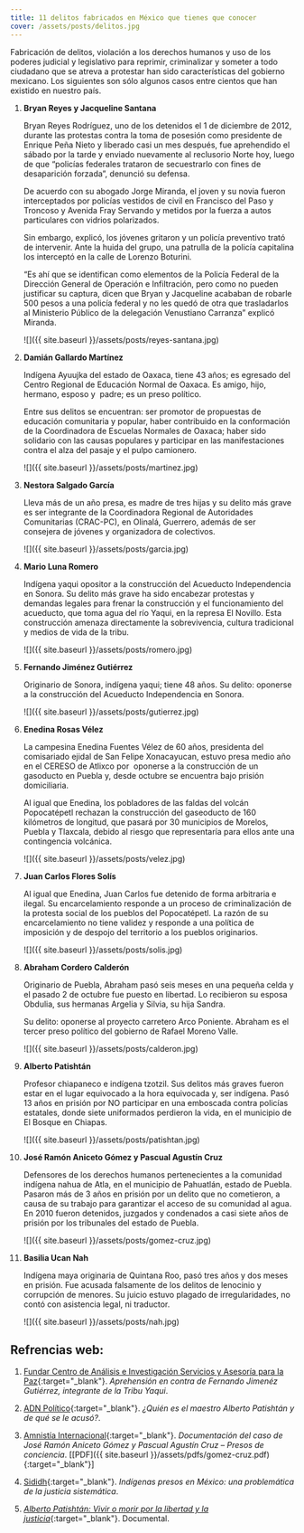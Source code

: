 ```yaml
---
title: 11 delitos fabricados en México que tienes que conocer
cover: /assets/posts/delitos.jpg
---
```

Fabricación de delitos, violación a los derechos humanos y uso de los poderes judicial y legislativo para reprimir, criminalizar y someter a todo ciudadano que se atreva a protestar han sido características del gobierno mexicano. Los siguientes son sólo algunos casos entre cientos que han existido en nuestro país.

1. **Bryan Reyes y Jacqueline Santana**

    Bryan Reyes Rodríguez, uno de los detenidos el 1 de diciembre de 2012, durante las protestas contra la toma de posesión como presidente de Enrique Peña Nieto y liberado casi un mes después, fue aprehendido el sábado por la tarde y enviado nuevamente al reclusorio Norte hoy, luego de que “policías federales trataron de secuestrarlo con fines de desaparición forzada”, denunció su defensa.

    De acuerdo con su abogado Jorge Miranda, el joven y su novia fueron interceptados por policías vestidos de civil en Francisco del Paso y Troncoso y Avenida Fray Servando y metidos por la fuerza a autos particulares con vidrios polarizados.

    Sin embargo, explicó, los jóvenes gritaron y un policía preventivo trató de intervenir. Ante la huida del grupo, una patrulla de la policía capitalina los interceptó en la calle de Lorenzo Boturini.

    “Es ahí que se identifican como elementos de la Policía Federal de la Dirección General de Operación e Infiltración, pero como no pueden justificar su captura, dicen que Bryan y Jacqueline acababan de robarle 500 pesos a una policía federal y no les quedó de otra que trasladarlos al Ministerio Público de la delegación Venustiano Carranza” explicó Miranda.

    ![]({{ site.baseurl }}/assets/posts/reyes-santana.jpg)

2. **Damián Gallardo Martínez**

    Indígena Ayuujka del estado de Oaxaca, tiene 43 años; es egresado del Centro Regional de Educación Normal de Oaxaca. Es amigo, hijo, hermano, esposo y  padre; es un preso político.

    Entre sus delitos se encuentran: ser promotor de propuestas de educación comunitaria y popular, haber contribuido en la conformación de la Coordinadora de Escuelas Normales de Oaxaca; haber sido solidario con las causas populares y participar en las manifestaciones contra el alza del pasaje y el pulpo camionero.

    ![]({{ site.baseurl }}/assets/posts/martinez.jpg)

3. **Nestora Salgado García**

    Lleva más de un año presa, es madre de tres hijas y su delito más grave es ser integrante de la Coordinadora Regional de Autoridades Comunitarias (CRAC-PC), en Olinalá, Guerrero, además de ser consejera de jóvenes y organizadora de colectivos.

    ![]({{ site.baseurl }}/assets/posts/garcia.jpg)

4. **Mario Luna Romero**

    Indígena yaqui opositor a la construcción del Acueducto Independencia en Sonora. Su delito más grave ha sido encabezar protestas y demandas legales para frenar la construcción y el funcionamiento del acueducto, que toma agua del río Yaqui, en la represa El Novillo. Esta construcción amenaza directamente la sobrevivencia, cultura tradicional y medios de vida de la tribu.

    ![]({{ site.baseurl }}/assets/posts/romero.jpg)

5. **Fernando Jiménez Gutiérrez**

    Originario de Sonora, indígena yaqui; tiene 48 años. Su delito: oponerse a la construcción del Acueducto Independencia en Sonora.

    ![]({{ site.baseurl }}/assets/posts/gutierrez.jpg)

6. **Enedina Rosas Vélez**

    La campesina Enedina Fuentes Vélez de 60 años, presidenta del comisariado ejidal de San Felipe Xonacayucan, estuvo presa medio año en el CERESO de Atlixco por  oponerse a la construcción de un gasoducto en Puebla y, desde octubre se encuentra bajo prisión domiciliaria.

    Al igual que Enedina, los pobladores de las faldas del volcán Popocatépetl rechazan la construcción del gaseoducto de 160 kilómetros de longitud, que pasará por 30 municipios de Morelos, Puebla y Tlaxcala, debido al riesgo que representaría para ellos ante una contingencia volcánica.

    ![]({{ site.baseurl }}/assets/posts/velez.jpg)

7. **Juan Carlos Flores Solís**

    Al igual que Enedina, Juan Carlos fue detenido de forma arbitraria e ilegal. Su encarcelamiento responde a un proceso de criminalización de la protesta social de los pueblos del Popocatépetl. La razón de su encarcelamiento no tiene validez y responde a una política de imposición y de despojo del territorio a los pueblos originarios.

    ![]({{ site.baseurl }}/assets/posts/solis.jpg)

8. **Abraham Cordero Calderón**

    Originario de Puebla, Abraham pasó seis meses en una pequeña celda y el pasado 2 de octubre fue puesto en libertad. Lo recibieron su esposa Obdulia, sus hermanas Argelia y Silvia, su hija Sandra.

    Su delito: oponerse al proyecto carretero Arco Poniente. Abraham es el tercer preso político del gobierno de Rafael Moreno Valle.

    ![]({{ site.baseurl }}/assets/posts/calderon.jpg)

9. **Alberto Patishtán**

    Profesor chiapaneco e indígena tzotzil. Sus delitos más graves fueron estar en el lugar equivocado a la hora equivocada y, ser indígena. Pasó 13 años en prisión por NO participar en una emboscada contra policías estatales, donde siete uniformados perdieron la vida, en el municipio de El Bosque en Chiapas.

    ![]({{ site.baseurl }}/assets/posts/patishtan.jpg)

10. **José Ramón Aniceto Gómez y Pascual Agustín Cruz**

    Defensores de los derechos humanos pertenecientes a la comunidad indígena nahua de Atla, en el municipio de Pahuatlán, estado de Puebla. Pasaron más de 3 años en prisión por un delito que no cometieron, a causa de su trabajo para garantizar el acceso de su comunidad al agua. En 2010 fueron detenidos, juzgados y condenados a casi siete años de prisión por los tribunales del estado de Puebla.

    ![]({{ site.baseurl }}/assets/posts/gomez-cruz.jpg)

11. **Basilia Ucan Nah**

    Indígena maya originaria de Quintana Roo, pasó tres años y dos meses en prisión. Fue acusada falsamente de los delitos de lenocinio y corrupción de menores. Su juicio estuvo plagado de irregularidades, no contó con asistencia legal, ni traductor.

    ![]({{ site.baseurl }}/assets/posts/nah.jpg)

## Refrencias web:

1. [Fundar Centro de Análisis e Investigación Servicios y Asesoría para la Paz](http://fundar.org.mx/aprehension-contra-fernando-jimenez-integrante-de-la-tribu-yaqui/#.VF2tIPmG-Sp){:target="_blank"}. _Aprehensión en contra de Fernando Jimenéz Gutiérrez, integrante de la Tribu Yaqui_.

2. [ADN Político](http://www.adnpolitico.com/gobierno/2013/10/30/quien-es-alberto-patishtan-y-de-que-se-le-acusa){:target="_blank"}. _¿Quién es el maestro Alberto Patishtán y de qué se le acusó?_.

3. [Amnistía Internacional](https://www.amnesty.org/es/latest/news/2012/06/mexico-must-free-indigenous-activists-jailed-trumped-charges/){:target="_blank"}. _Documentación del caso de José Ramón Aniceto Gómez y Pascual Agustín Cruz – Presos de conciencia_. [[PDF]({{ site.baseurl }}/assets/pdfs/gomez-cruz.pdf){:target="_blank"}]

4. [Sididh](http://centroprodh.org.mx/sididh_2_0_alfa/?p=13511){:target="_blank"}. _Indígenas presos en México: una problemática de la justicia sistemática_.

5. [_Alberto Patishtán: Vivir o morir por la libertad y la justicia_](http://youtu.be/tPPh3K1iBhk){:target="_blank"}. Documental.
